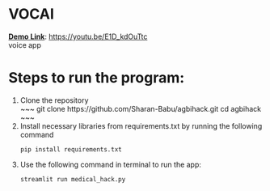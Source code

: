 # VOCAI
<b><u>Demo Link</u></b>: https://youtu.be/E1D_kdOuTtc <br>
voice app

# Steps to run the program:
<ol>
<li> Clone the repository </li>
~~~
git clone https://github.com/Sharan-Babu/agbihack.git
cd agbihack
~~~  
<li> Install necessary libraries from requirements.txt by running the following command</li>

~~~
pip install requirements.txt
~~~
<li> Use the following command in terminal to run the app:</li>

~~~
streamlit run medical_hack.py
~~~
</ol>

